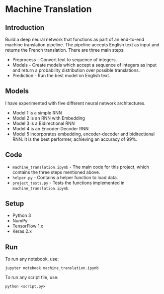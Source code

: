 # Machine Translation

## Introduction
Build a deep neural network that functions as part of an end-to-end machine translation pipeline. The pipeline accepts English text as input and returns the French translation. There are three main steps:

* Preprocess - Convert text to sequence of integers.
* Models - Create models which accept a sequence of integers as input and return a probability distribution over possible translations.
* Prediction - Run the best model on English text.

## Models 
I have experimented with five different neural network architectures. 

* Model 1 is a simple RNN
* Model 2 is an RNN with Embedding
* Model 3 is a Bidirectional RNN
* Model 4 is an Encoder-Decoder RNN
* Model 5 incorporates embedding, encoder-decoder and bidirectional RNN. It is the best performer, achieving an accuracy of 99%.

## Code

* `machine_translation.ipynb` - The main code for this project, which contains the three steps mentioned above.
* `helper.py` - Contains a helper function to load data.
* `project_tests.py` - Tests the functions implemented in `machine_translation.ipynb`.

## Setup

* Python 3
* NumPy
* TensorFlow 1.x
* Keras 2.x

## Run
To run any notebook, use:

`jupyter notebook machine_translation.ipynb`

To run any script file, use:

`python <script.py>`

